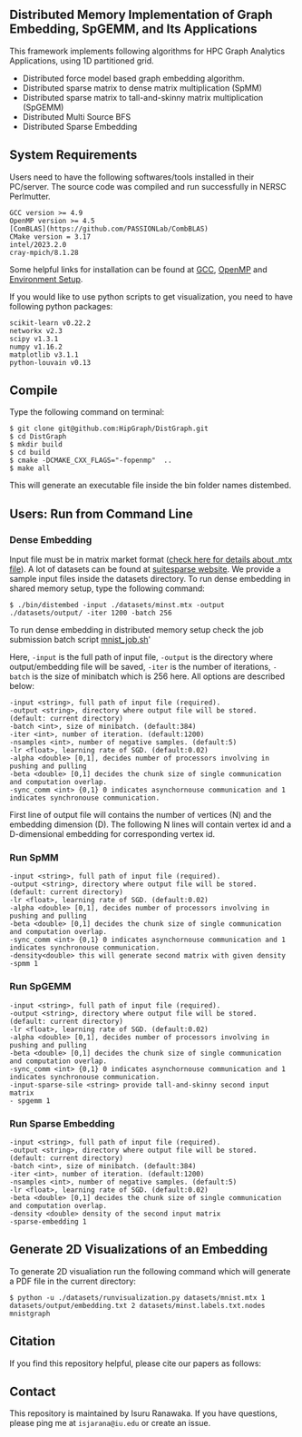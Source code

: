 ## Distributed Memory Implementation of Graph Embedding, SpGEMM, and Its Applications
This framework implements following algorithms for HPC Graph Analytics Applications, using 1D partitioned grid.
 - Distributed force model based graph embedding algorithm.
 - Distributed sparse matrix to dense matrix multiplication (SpMM)
 - Distributed sparse matrix to tall-and-skinny matrix multiplication (SpGEMM)
 - Distributed Multi Source BFS
 - Distributed Sparse Embedding
## System Requirements
Users need to have the following softwares/tools installed in their PC/server. The source code was compiled and run successfully in NERSC Perlmutter.

```
GCC version >= 4.9 
OpenMP version >= 4.5
[ComBLAS](https://github.com/PASSIONLab/CombBLAS)
CMake version = 3.17
intel/2023.2.0
cray-mpich/8.1.28
```

Some helpful links for installation can be found at [GCC](https://gcc.gnu.org/install/), [OpenMP](https://clang-omp.github.io) and [Environment Setup](http://heather.cs.ucdavis.edu/~matloff/158/ToolsInstructions.html#compile_openmp).

If you would like to use python scripts to get visualization, you need to have following python packages:
```
scikit-learn v0.22.2
networkx v2.3
scipy v1.3.1
numpy v1.16.2
matplotlib v3.1.1
python-louvain v0.13
```

## Compile 
Type the following command on terminal:
```
$ git clone git@github.com:HipGraph/DistGraph.git
$ cd DistGraph
$ mkdir build
$ cd build
$ cmake -DCMAKE_CXX_FLAGS="-fopenmp"  ..
$ make all
```
This will generate an executable file inside the bin folder names distembed.

## Users: Run  from Command Line

### Dense Embedding
Input file must be in matrix market format ([check here for details about .mtx file](https://math.nist.gov/MatrixMarket/formats.html)). A lot of datasets can be found at [suitesparse website](https://sparse.tamu.edu). We provide a sample input files inside the  datasets directory. To run dense embedding in shared memory setup, type the following command:
```
$ ./bin/distembed -input ./datasets/minst.mtx -output ./datasets/output/ -iter 1200 -batch 256 
```
To run dense embedding in distributed memory setup check the job submission batch script [mnist_job.sh](datasets/minst_job.sh)'

Here, `-input` is the full path of input file, `-output` is the directory where output/embedding file will be saved, `-iter` is the number of iterations, `-batch` is the size of minibatch which is 256 here. All options are described below:
```
-input <string>, full path of input file (required).
-output <string>, directory where output file will be stored. (default: current directory)
-batch <int>, size of minibatch. (default:384)
-iter <int>, number of iteration. (default:1200)
-nsamples <int>, number of negative samples. (default:5)
-lr <float>, learning rate of SGD. (default:0.02)
-alpha <double> [0,1], decides number of processors involving in pushing and pulling
-beta <double> [0,1] decides the chunk size of single communication and computation overlap.
-sync_comm <int> {0,1} 0 indicates asynchornouse communication and 1 indicates synchronouse communication.
```
First line of output file will contains the number of vertices (N) and the embedding dimension (D). The following N lines will contain vertex id and a D-dimensional embedding for corresponding vertex id.

###  Run SpMM
```
-input <string>, full path of input file (required).
-output <string>, directory where output file will be stored. (default: current directory)
-lr <float>, learning rate of SGD. (default:0.02)
-alpha <double> [0,1], decides number of processors involving in pushing and pulling
-beta <double> [0,1] decides the chunk size of single communication and computation overlap.
-sync_comm <int> {0,1} 0 indicates asynchornouse communication and 1 indicates synchronouse communication.
-density<double> this will generate second matrix with given density
-spmm 1
```

### Run SpGEMM
```
-input <string>, full path of input file (required).
-output <string>, directory where output file will be stored. (default: current directory)
-lr <float>, learning rate of SGD. (default:0.02)
-alpha <double> [0,1], decides number of processors involving in pushing and pulling
-beta <double> [0,1] decides the chunk size of single communication and computation overlap.
-sync_comm <int> {0,1} 0 indicates asynchornouse communication and 1 indicates synchronouse communication.
-input-sparse-sile <string> provide tall-and-skinny second input matrix 
- spgemm 1
```

### Run Sparse Embedding
```
-input <string>, full path of input file (required).
-output <string>, directory where output file will be stored. (default: current directory)
-batch <int>, size of minibatch. (default:384)
-iter <int>, number of iteration. (default:1200)
-nsamples <int>, number of negative samples. (default:5)
-lr <float>, learning rate of SGD. (default:0.02)
-beta <double> [0,1] decides the chunk size of single communication and computation overlap.
-density <double> density of the second input matrix
-sparse-embedding 1
```

## Generate 2D Visualizations of an Embedding ##
To generate 2D visualiation  run the following command which will generate a PDF file in the current directory:
```
$ python -u ./datasets/runvisualization.py datasets/mnist.mtx 1 datasets/output/embedding.txt 2 datasets/minst.labels.txt.nodes mnistgraph
```

## Citation
If you find this repository helpful, please cite our papers as follows:


## Contact
This repository is maintained by Isuru Ranawaka. If you have questions, please ping me at `isjarana@iu.edu` or create an issue.
